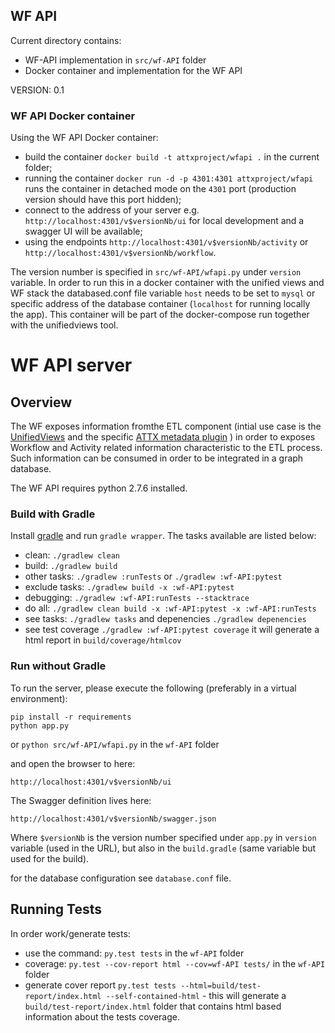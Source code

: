 ## WF API

Current directory contains:
* WF-API implementation in `src/wf-API` folder
* Docker container and implementation for the WF API

VERSION: 0.1

### WF API Docker container

Using the WF API Docker container:
* build the container `docker build -t attxproject/wfapi .` in the current folder;
* running the container `docker run -d -p 4301:4301 attxproject/wfapi` runs the container in detached mode on the `4301` port (production version should have this port hidden);
* connect to the address of your server e.g. `http://localhost:4301/v$versionNb/ui` for local development and a swagger UI will be available;
* using the endpoints `http://localhost:4301/v$versionNb/activity` or `http://localhost:4301/v$versionNb/workflow`.

The version number is specified in `src/wf-API/wfapi.py` under `version` variable.
In order to run this in a docker container with the unified views and WF stack the databased.conf file variable `host` needs to be set to `mysql` or specific address of the database container (`localhost` for running locally the app).
This container will be part of the docker-compose run together with the unifiedviews tool.


# WF API server

## Overview
The WF exposes information fromthe ETL component (intial use case is the [UnifiedViews](https://github.com/ATTX-project/etl/tree/feature-uv-docker/unifiedViews)
and the specific [ATTX metadata plugin](https://github.com/ATTX-project/etl/tree/feature-uv-docker/unifiedViews/dpu-t-attx-metadata) ) in order to exposes Workflow and Activity related information
characteristic to the ETL process. Such information can be consumed in order to be integrated in a graph database.

The WF API requires python 2.7.6 installed.

### Build with Gradle

Install [gradle](https://gradle.org/gradle-download/?_ga=1.226518941.1083404848.1481538559) and run `gradle wrapper`. The tasks available are listed below:

* clean: `./gradlew clean`
* build: `./gradlew build`
* other tasks: `./gradlew :runTests` or `./gradlew :wf-API:pytest`
* exclude tasks: `./gradlew build -x :wf-API:pytest`
* debugging: `./gradlew :wf-API:runTests --stacktrace`
* do all: `./gradlew clean build -x :wf-API:pytest -x :wf-API:runTests`
* see tasks: `./gradlew tasks` and depenencies `./gradlew depenencies`
* see test coverage `./gradlew :wf-API:pytest coverage` it will generate a html report in `build/coverage/htmlcov`

### Run without Gradle
To run the server, please execute the following (preferably in a virtual environment):
```
pip install -r requirements
python app.py
```
or `python src/wf-API/wfapi.py` in the `wf-API` folder

and open the browser to here:

```
http://localhost:4301/v$versionNb/ui
```

The Swagger definition lives here:

```
http://localhost:4301/v$versionNb/swagger.json
```

Where `$versionNb` is the version number specified under `app.py` in `version` variable (used in the URL), but also in the `build.gradle` (same variable but used for the build).

for the database configuration see `database.conf` file.


## Running Tests

In order work/generate tests:
* use the command: `py.test tests` in the `wf-API` folder
* coverage: `py.test --cov-report html --cov=wf-API tests/` in the `wf-API` folder
* generate cover report `py.test tests --html=build/test-report/index.html --self-contained-html` - this will generate a `build/test-report/index.html` folder that contains html based information about the tests coverage.
